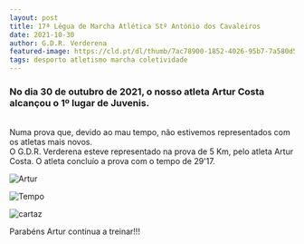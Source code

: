 ```yaml
---
layout: post
title: 17ª Légua de Marcha Atlética Stº António dos Cavaleiros
date: 2021-10-30
author: G.D.R. Verderena
featured-image: https://cld.pt/dl/thumb/7ac78900-1852-4026-95b7-7a580d5c7d08/WhatsApp%20Image%202021-10-30%20at%2018.16.25.jpeg?size=xl&crop=false&format=jpeg
tags: desporto atletismo marcha coletividade
---
```


<h3>No dia 30 de outubro de 2021, o nosso atleta Artur Costa alcançou o 1º lugar de Juvenis.</h3>
<br>Numa prova que, devido ao mau tempo, não estivemos representados com os atletas mais novos. 
<br>O G.D.R. Verderena esteve representado na prova de 5 Km, pelo atleta Artur Costa. O atleta concluío a prova com o tempo de 29'17.

![Artur](https://cld.pt/dl/thumb/7ac78900-1852-4026-95b7-7a580d5c7d08/WhatsApp%20Image%202021-10-30%20at%2018.16.25.jpeg?size=xl&crop=false&format=jpeg)

![Tempo](https://cld.pt/dl/thumb/1de8b83a-3a69-4ce0-ad65-995cbaa625e0/WhatsApp%20Image%202021-10-30%20at%2018.06.32.jpeg?size=xl&crop=false&format=jpeg)

![cartaz](https://cld.pt/dl/thumb/ba126528-37ea-47e4-a67a-365f5e393bd3/WhatsApp%20Image%202021-10-31%20at%2008.02.10.jpeg?size=xl&crop=false&format=jpeg)

<p>Parabéns Artur continua a treinar!!!
